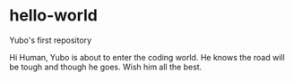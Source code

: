 # hello-world
Yubo's first repository

Hi Human,
Yubo is about to enter the coding world. He knows the road will be tough and though he goes.
Wish him all the best.
